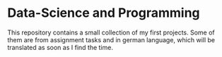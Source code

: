 Data-Science and Programming
============

This repository contains a small collection of my first projects. Some of them are from assignment tasks and in german language, which will be translated as soon as I find the time. 
